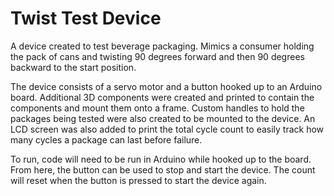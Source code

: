 # Twist Test Device

A device created to test beverage packaging. Mimics a consumer holding the pack of cans and twisting 90 degrees forward and then 90 degrees backward to the start position.

The device consists of a servo motor and a button hooked up to an Arduino board. Additional 3D components were created and printed to contain the components and mount them onto a frame. Custom handles to hold the packages being tested were also created to be mounted to the device. An LCD screen was also added to print the total cycle count to easily track how many cycles a package can last before failure.

To run, code will need to be run in Arduino while hooked up to the board. From here, the button can be used to stop and start the device. The count will reset when the button is pressed to start the device again.
